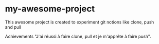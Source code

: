 # my-awesome-project
This awesome project is created to experiment git notions like clone, push and pull

Achievements
"J'ai réussi à faire clone, pull et je m'apprête à faire push".